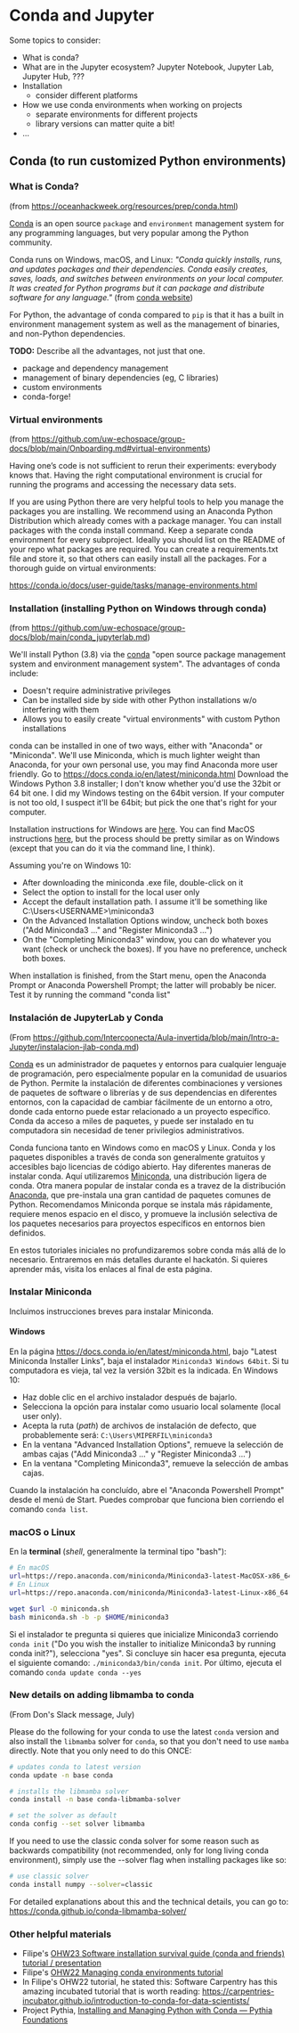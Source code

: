 # Conda and Jupyter

Some topics to consider:
- What is conda?
- What are in the Jupyter ecosystem? Jupyter Notebook, Jupyter Lab, Jupyter Hub, ???
- Installation
    - consider different platforms
- How we use conda environments when working on projects
    - separate environments for different projects
    - library versions can matter quite a bit!
- ...

## Conda (to run customized Python environments)

### What is Conda?
(from https://oceanhackweek.org/resources/prep/conda.html)

[Conda](https://docs.conda.io) is an open source `package` and `environment` management system for any programming languages, but very popular among the Python community.

Conda runs on Windows, macOS, and Linux: *"Conda quickly installs, runs, and updates packages and their dependencies. Conda easily creates, saves, loads, and switches between environments on your local computer. It was created for Python programs but it can package and distribute software for any language."* (from [conda website](https://docs.conda.io))

For Python, the advantage of conda compared to `pip` is that it has a built in environment management system as well as the management of binaries, and non-Python dependencies.

**TODO:** Describe all the advantages, not just that one.
- package and dependency management
- management of binary dependencies (eg, C libraries)
- custom environments
- conda-forge!

### Virtual environments
(from https://github.com/uw-echospace/group-docs/blob/main/Onboarding.md#virtual-environments)

Having one’s code is not sufficient to rerun their experiments: everybody knows that. Having the right computational environment is crucial for running the programs and accessing the necessary data sets.

If you are using Python there are very helpful tools to help you manage the packages you are installing. We recommend using an Anaconda Python Distribution which already comes with a package manager. You can install packages with the conda install command. Keep a separate conda environment for every subproject. Ideally you should list on the README of your repo what packages are required. You can create a requirements.txt file and store it, so that others can easily install all the packages. For a thorough guide on virtual environments:

https://conda.io/docs/user-guide/tasks/manage-environments.html
### Installation (installing Python on Windows through conda)
(from https://github.com/uw-echospace/group-docs/blob/main/conda_jupyterlab.md)

We'll install Python (3.8) via the [conda](https://conda.io) "open source package management system and environment management system". The advantages of conda include:

- Doesn't require administrative privileges
- Can be installed side by side with other Python installations w/o interfering with them
- Allows you to easily create "virtual environments" with custom Python installations

conda can be installed in one of two ways, either with "Anaconda" or "Miniconda". We'll use Miniconda, which is much lighter weight than Anaconda, for your own personal use, you may find Anaconda more user friendly. Go to https://docs.conda.io/en/latest/miniconda.html
Download the Windows Python 3.8 installer; I don't know whether you'd use the 32bit or 64 bit one. I did my Windows testing on the 64bit version. If your computer is not too old, I suspect it'll be 64bit; but pick the one that's right for your computer.

Installation instructions for Windows are [here](https://conda.io/projects/conda/en/latest/user-guide/install/index.html). You can find MacOS instructions [here](https://conda.io/projects/conda/en/latest/user-guide/install/index.html), but the process should be pretty similar as on Windows (except that you can do it via the command line, I think).

Assuming you're on Windows 10:

- After downloading the miniconda .exe file, double-click on it
- Select the option to install for the local user only
- Accept the default installation path. I assume it'll be something like C:\Users\<USERNAME>\miniconda3
- On the Advanced Installation Options window, uncheck both boxes ("Add Miniconda3 ..." and "Register Miniconda3 ...")
- On the "Completing Miniconda3" window, you can do whatever you want (check or uncheck the boxes). If you have no preference, uncheck both boxes.

When installation is finished, from the Start menu, open the Anaconda Prompt or Anaconda Powershell Prompt; the latter will probably be nicer. Test it by running the command "conda list"


### Instalación de JupyterLab y Conda
(From https://github.com/Intercoonecta/Aula-invertida/blob/main/Intro-a-Jupyter/instalacion-jlab-conda.md)

[Conda](https://docs.conda.io) es un administrador de paquetes y entornos para cualquier lenguaje de programación, pero especialmente popular en la comunidad de usuarios de Python. Permite la instalación de diferentes combinaciones y versiones de paquetes de software o librerías y de sus dependencias en diferentes entornos, con la capacidad de cambiar fácilmente de un entorno a otro, donde cada entorno puede estar relacionado a un proyecto específico. Conda da acceso a miles de paquetes, y puede ser instalado en tu computadora sin necesidad de tener privilegios administrativos.

Conda funciona tanto en Windows como en macOS y Linux. Conda y los paquetes disponibles a través de conda son generalmente gratuitos y accesibles bajo licencias de código abierto. Hay diferentes maneras de instalar conda. Aquí utilizaremos [Miniconda](https://conda.io/miniconda.html), una distribución ligera de conda. Otra manera popular de instalar conda es a travez de la distribución [Anaconda](https://www.anaconda.com/products/distribution), que pre-instala una gran cantidad de paquetes comunes de Python. Recomendamos Miniconda porque se instala más rápidamente, requiere menos espacio en el disco, y promueve la inclusión selectiva de los paquetes necesarios para proyectos específicos en entornos bien definidos.

En estos tutoriales iniciales no profundizaremos sobre conda más allá de lo necesario. Entraremos en más detalles durante el hackatón. Si quieres aprender más, visita los enlaces al final de esta página.

### Instalar Miniconda

Incluimos instrucciones breves para instalar Miniconda.

#### Windows

En la página https://docs.conda.io/en/latest/miniconda.html, bajo "Latest Miniconda Installer Links", baja el instalador `Miniconda3 Windows 64bit`. Si tu computadora es vieja, tal vez la versión 32bit es la indicada. En Windows 10:

- Haz doble clic en el archivo instalador después de bajarlo.
- Selecciona la opción para instalar como usuario local solamente (local user only).
- Acepta la ruta (*path*) de archivos de instalación de defecto, que probablemente será: `C:\Users\MIPERFIL\miniconda3`
- En la ventana "Advanced Installation Options", remueve la selección de ambas cajas ("Add Miniconda3 ..." y "Register Miniconda3 ...")
- En la ventana "Completing Miniconda3", remueve la selección de ambas cajas.

Cuando la instalación ha concluído, abre el "Anaconda Powershell Prompt" desde el menú de Start. Puedes comprobar que funciona bien corriendo el comando `conda list`.

### macOS o Linux

En la **terminal** (*shell*, generalmente la terminal tipo "bash"):

```bash
# En macOS
url=https://repo.anaconda.com/miniconda/Miniconda3-latest-MacOSX-x86_64.sh
# En Linux
url=https://repo.anaconda.com/miniconda/Miniconda3-latest-Linux-x86_64.sh

wget $url -O miniconda.sh
bash miniconda.sh -b -p $HOME/miniconda3
```

Si el instalador te pregunta si quieres que inicialize Miniconda3 corriendo `conda init` ("Do you wish the installer to initialize Miniconda3 by running conda init?"), selecciona "yes". Si concluye sin hacer esa pregunta, ejecuta el siguiente comando: `./miniconda3/bin/conda init`. Por último, ejecuta el comando `conda update conda --yes`

### New details on adding libmamba to conda
(From Don's Slack message, July)

Please do the following for your conda to use the latest `conda` version and also install the `libmamba` solver for `conda`, so that you don't need to use `mamba` directly. Note that you only need to do this ONCE:

```bash
# updates conda to latest version
conda update -n base conda

# installs the libmamba solver
conda install -n base conda-libmamba-solver

# set the solver as default
conda config --set solver libmamba
```

If you need to use the classic conda solver for some reason such as backwards compatibility (not recommended, only for long living conda environment), simply use the --solver flag when installing packages like so:

```bash
# use classic solver
conda install numpy --solver=classic 
```

For detailed explanations about this and the technical details, you can go to: https://conda.github.io/conda-libmamba-solver/

### Other helpful materials

- Filipe's [OHW23 Software installation survival guide (conda and friends) tutorial / presentation](https://github.com/oceanhackweek/ohw-tutorials/blob/OHW23/00-Mon/README.md)
- Filipe's [OHW22 Managing conda environments tutorial](https://oceanhackweek.org/ohw22/tutorials/optional/managing-conda-envs/README.html)
- In Filipe's OHW22 tutorial, he stated this: Software Carpentry has this amazing incubated tutorial that is worth reading: https://carpentries-incubator.github.io/introduction-to-conda-for-data-scientists/
- Project Pythia, [Installing and Managing Python with Conda — Pythia Foundations](https://foundations.projectpythia.org/foundations/conda.html)
